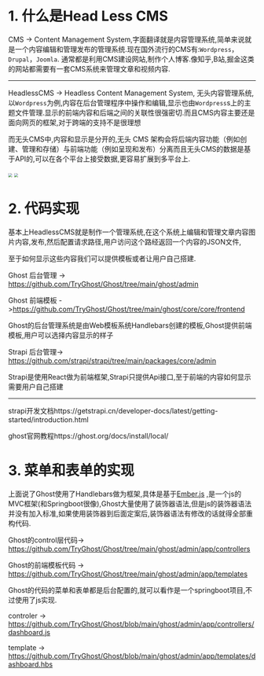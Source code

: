# 1. 什么是Head Less CMS

CMS -> Content Management System,字面翻译就是内容管理系统,简单来说就是一个内容编辑和管理发布的管理系统.现在国外流行的CMS有:`Wordpress`，`Drupal`，`Joomla`. 通常都是利用CMS建设网站,制作个人博客.像知乎,B站,掘金这类的网站都需要有一套CMS系统来管理文章和视频内容.

------

HeadlessCMS -> Headless Content Management System, 无头内容管理系统,以`Wordpress`为例,内容在后台管理程序中操作和编辑,显示也由`Wordpress`s上的主题文件管理.显示的前端内容和后端之间的关联性很强密切.而且CMS内容主要还是面向网页的框架,对于跨端的支持不是很理想

而无头CMS中,内容和显示是分开的,无头 CMS 架构会将后端内容功能（例如创建、管理和存储）与前端功能（例如呈现和发布）分离而且无头CMS的数据是基于API的,可以在各个平台上接受数据,更容易扩展到多平台上.

<img src="https://upload-images.jianshu.io/upload_images/1791542-739c7e3f88685d29.png" style="zoom: 50%;" />

<img src="https://upload-images.jianshu.io/upload_images/1791542-5de9ece2bec13734.png" style="zoom:50%;" />

# 2. 代码实现

基本上HeadlessCMS就是制作一个管理系统,在这个系统上编辑和管理文章内容图片内容,发布,然后配置请求路径,用户访问这个路经返回一个内容的JSON文件,

至于如何显示这些内容我们可以提供模板或者让用户自己搭建.



Ghost 后台管理 -> https://github.com/TryGhost/Ghost/tree/main/ghost/admin

Ghost 前端模板 ->https://github.com/TryGhost/Ghost/tree/main/ghost/core/core/frontend

Ghost的后台管理系统是由Web模板系统Handlebars创建的模板,Ghost提供前端模板,用户可以选择内容显示的样子



Strapi 后台管理->  https://github.com/strapi/strapi/tree/main/packages/core/admin

Strapi是使用React做为前端框架,Strapi只提供Api接口,至于前端的内容如何显示需要用户自己搭建

------

strapi开发文档https://getstrapi.cn/developer-docs/latest/getting-started/introduction.html

ghost官网教程https://ghost.org/docs/install/local/

# 3. 菜单和表单的实现

上面说了Ghost使用了Handlebars做为框架,具体是基于[Ember.js](https://guides.emberjs.com/release/) ,是一个js的MVC框架(和Springboot很像),Ghost大量使用了装饰器语法,但是js的装饰器语法并没有加入标准,如果使用装饰器到后面定案后,装饰器语法有修改的话就得全部重构代码.

Ghost的control层代码-> https://github.com/TryGhost/Ghost/tree/main/ghost/admin/app/controllers

Ghost的前端模板代码  -> https://github.com/TryGhost/Ghost/tree/main/ghost/admin/app/templates

Ghost的代码的菜单和表单都是后台配置的,就可以看作是一个springboot项目,不过使用了js实现.

controler -> https://github.com/TryGhost/Ghost/blob/main/ghost/admin/app/controllers/dashboard.js

template -> https://github.com/TryGhost/Ghost/blob/main/ghost/admin/app/templates/dashboard.hbs